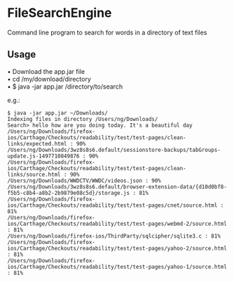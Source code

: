 FileSearchEngine
=====

Command line program to search for words in a directory of text files

Usage
----
• Download the app.jar file  
• cd /my/download/directory  
• $ java -jar app.jar /directory/to/search

e.g.:
```
$ java -jar app.jar ~/Downloads/
Indexing files in directory /Users/ng/Downloads/
Search> hello how are you doing today. It's a beautiful day
/Users/ng/Downloads/firefox-ios/Carthage/Checkouts/readability/test/test-pages/clean-links/expected.html : 90%
/Users/ng/Downloads/3wz8s8s6.default/sessionstore-backups/tabGroups-update.js-1497710849876 : 90%
/Users/ng/Downloads/firefox-ios/Carthage/Checkouts/readability/test/test-pages/clean-links/source.html : 90%
/Users/ng/Downloads/WWDCTV/WWDC/videos.json : 90%
/Users/ng/Downloads/3wz8s8s6.default/browser-extension-data/{d10d0bf8-f5b5-c8b4-a8b2-2b9879e08c5d}/storage.js : 81%
/Users/ng/Downloads/firefox-ios/Carthage/Checkouts/readability/test/test-pages/cnet/source.html : 81%
/Users/ng/Downloads/firefox-ios/Carthage/Checkouts/readability/test/test-pages/webmd-2/source.html : 81%
/Users/ng/Downloads/firefox-ios/ThirdParty/sqlcipher/sqlite3.c : 81%
/Users/ng/Downloads/firefox-ios/Carthage/Checkouts/readability/test/test-pages/yahoo-2/source.html : 81%
/Users/ng/Downloads/firefox-ios/Carthage/Checkouts/readability/test/test-pages/yahoo-1/source.html : 81%
```



